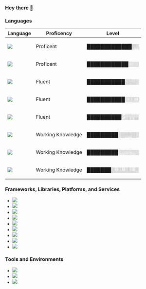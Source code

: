 ### Hey there 👋

### Languages

| Language                                                                                                                            | Proficency              | Level                 |
| ----------------------------------------------------------------------------------------------------------------------------------- | ----------------------- | --------------------- |
| [![](https://img.shields.io/badge/Language-JavaScript-F7DF1E?logo=JavaScript&logoColor=white)](https://www.javascript.com/)         | <p>Proficent<p>         | <p>█████████████░░<p> |
| [![](https://img.shields.io/badge/Language-Java-007396?logo=Java&logoColor=white)](https://www.java.com/en/)                        | <p>Proficent<p>         | <p>████████████░░░<p> |
| [![](https://img.shields.io/badge/Language-HTML-E34F26?logo=HTML5&logoColor=white)](https://html.com/)                              | <p>Fluent</p>           | <p>███████████░░░░<p> |
| [![](https://img.shields.io/badge/Language-CSS-1572B6?logo=CSS3&logoColor=white)](https://developer.mozilla.org/en-US/docs/Web/CSS) | <p>Fluent</p>           | <p>███████████░░░░<p> |
| [![](https://img.shields.io/badge/Language-Cpp-00599C?logo=C%2B%2B&logoColor=white)](https://www.cplusplus.com/)                    | <p>Fluent</p>           | <p>██████████░░░░░<p> |
| [![](https://img.shields.io/badge/Language-Python-3776AB?logo=Python&logoColor=white)](https://www.python.org/)                     | <p>Working Knowledge<p> | <p>█████████░░░░░░<p> |
| [![](https://img.shields.io/badge/Language-Scala-DC322F?logo=Scala&logoColor=white)](https://www.scala-lang.org/)                   | <p>Working Knowledge<p> | <p>█████████░░░░░░<p> |
| [![](https://img.shields.io/badge/Language-PHP-777BB4?logo=PHP&logoColor=white)](https://www.php.net/)                              | <p>Working Knowledge<p> | <p>███████░░░░░░░░<p> |

### Frameworks, Libraries, Platforms, and Services

- [![](https://img.shields.io/badge/JavaScript_Framework-React-61DAFB?logo=React&logoColor=white)](https://reactjs.org/)
- [![](https://img.shields.io/badge/JavaScript_Framework-React_Native-61DAFB?logo=React&logoColor=white)](https://reactnative.dev/)
- [![](https://img.shields.io/badge/JavaScript_Library-Redux-764ABC?logo=Redux&logoColor=white)](https://redux.js.org/)
- [![](https://img.shields.io/badge/JavaScript_Library-React_Router-CA4245?logo=React%20Router&logoColor=white)](https://reactrouter.com/)
- [![](https://img.shields.io/badge/Database-MongoDB-47A248?logo=MongoDB&logoColor=white)](https://www.mongodb.com/2)
- [![](https://img.shields.io/badge/Services-Google_Cloud-4285F4?logo=Google%20Cloud&logoColor=white)](https://cloud.google.com/)
- [![](https://img.shields.io/badge/Services-Amazon_AWS-232F3E?logo=Amazon%20AWS&logoColor=white)](https://aws.amazon.com/)
- [![](https://img.shields.io/badge/Mini_PC-Raspberry_Pi-C51A4A?logo=Raspberry%20Pi&logoColor=white)](https://www.raspberrypi.org/)
- [![](https://img.shields.io/badge/MCU-Arduino-00979D?logo=Arduino&logoColor=white)](https://www.raspberrypi.org/)

### Tools and Environments

- [![](https://img.shields.io/badge/Editor-VSCode-007ACC?logo=Visual%20Studio%20Code&logoColor=white)](https://code.visualstudio.com/)
- [![](https://img.shields.io/badge/IDE-Intellij-000000?logo=IntelliJ%20IDEA&logoColor=white)](https://www.jetbrains.com/idea/)
- [![](https://img.shields.io/badge/IDE-Eclipse-2C2255?logo=Eclipse%20IDE&logoColor=white)](https://www.eclipse.org/)